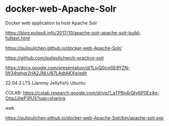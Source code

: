 # docker-web-Apache-Solr
Docker web application to host Apache Solr

https://blog.pulipuli.info/2017/10/apache-solr-apache-solr-build-fulltext.html

https://pulipulichen.github.io/docker-web-Apache-Solr/

https://github.com/pulipulichen/ir-practice-solr

https://docs.google.com/presentation/d/1LjvQ0cvj0E9YZN-lW34tghgr2rlA2JNLU87LAdtAKXg/edit

22.04.3 LTS (Jammy Jellyfish)
Ubuntu

COLAB: https://colab.research.google.com/drive/1_aTP6n4rQty6P0Ez4q-OtiaJJIwP3fU5?usp=sharing

web

https://pulipulichen.github.io/docker-web-Apache-Solr/bin/apache-solr.exe